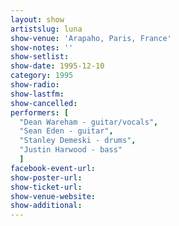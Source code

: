 ```yaml
---
layout: show
artistslug: luna
show-venue: 'Arapaho, Paris, France'
show-notes: ''
show-setlist: 
show-date: 1995-12-10
category: 1995
show-radio: 
show-lastfm: 
show-cancelled: 
performers: [
  "Dean Wareham - guitar/vocals",
  "Sean Eden - guitar",
  "Stanley Demeski - drums",
  "Justin Harwood - bass"
  ]
facebook-event-url: 
show-poster-url: 
show-ticket-url: 
show-venue-website: 
show-additional: 
---
```

